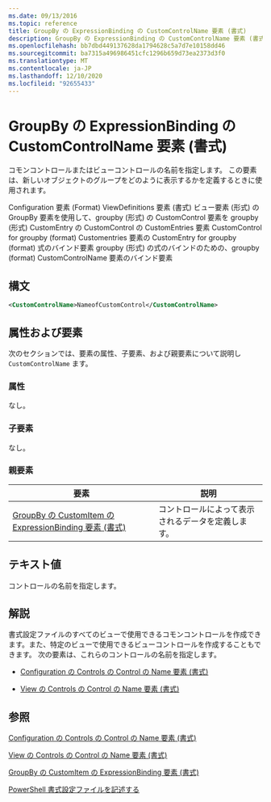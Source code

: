 ```yaml
---
ms.date: 09/13/2016
ms.topic: reference
title: GroupBy の ExpressionBinding の CustomControlName 要素 (書式)
description: GroupBy の ExpressionBinding の CustomControlName 要素 (書式)
ms.openlocfilehash: bb7dbd449137628da1794628c5a7d7e10158dd46
ms.sourcegitcommit: ba7315a496986451cfc1296b659d73ea2373d3f0
ms.translationtype: MT
ms.contentlocale: ja-JP
ms.lasthandoff: 12/10/2020
ms.locfileid: "92655433"
---
```

# <a name="customcontrolname-element-for-expressionbinding-for-groupby-format"></a>GroupBy の ExpressionBinding の CustomControlName 要素 (書式)

コモンコントロールまたはビューコントロールの名前を指定します。 この要素は、新しいオブジェクトのグループをどのように表示するかを定義するときに使用されます。

Configuration 要素 (Format) ViewDefinitions 要素 (書式) ビュー要素 (形式) の GroupBy 要素を使用して、groupby (形式) の CustomControl 要素を groupby (形式) CustomEntry の CustomControl の CustomEntries 要素 CustomControl for groupby (format) Customentries 要素の CustomEntry for groupby (format) 式のバインド要素 groupby (形式) の式のバインドのための、groupby (format) CustomControlName 要素のバインド要素

## <a name="syntax"></a>構文

```xml
<CustomControlName>NameofCustomControl</CustomControlName>
```

## <a name="attributes-and-elements"></a>属性および要素

次のセクションでは、要素の属性、子要素、および親要素について説明し `CustomControlName` ます。

### <a name="attributes"></a>属性

なし。

### <a name="child-elements"></a>子要素

なし。

### <a name="parent-elements"></a>親要素

|要素|説明|
|-------------|-----------------|
|[GroupBy の CustomItem の ExpressionBinding 要素 (書式)](./expressionbinding-element-for-customitem-for-groupby-format.md)|コントロールによって表示されるデータを定義します。|

## <a name="text-value"></a>テキスト値

コントロールの名前を指定します。

## <a name="remarks"></a>解説

書式設定ファイルのすべてのビューで使用できるコモンコントロールを作成できます。また、特定のビューで使用できるビューコントロールを作成することもできます。 次の要素は、これらのコントロールの名前を指定します。

- [Configuration の Controls の Control の Name 要素 (書式)](./name-element-for-control-for-controls-for-configuration-format.md)

- [View の Controls の Control の Name 要素 (書式)](./name-element-for-control-for-controls-for-view-format.md)

## <a name="see-also"></a>参照

[Configuration の Controls の Control の Name 要素 (書式)](./name-element-for-control-for-controls-for-configuration-format.md)

[View の Controls の Control の Name 要素 (書式)](./name-element-for-control-for-controls-for-view-format.md)

[GroupBy の CustomItem の ExpressionBinding 要素 (書式)](./expressionbinding-element-for-customitem-for-groupby-format.md)

[PowerShell 書式設定ファイルを記述する](./writing-a-powershell-formatting-file.md)
